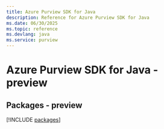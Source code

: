 ```yaml
---
title: Azure Purview SDK for Java
description: Reference for Azure Purview SDK for Java
ms.date: 06/30/2025
ms.topic: reference
ms.devlang: java
ms.service: purview
---
```

# Azure Purview SDK for Java - preview
## Packages - preview
[!INCLUDE [packages](purview-index.md)]